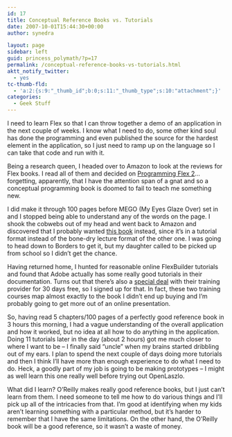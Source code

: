 ```yaml
---
id: 17
title: Conceptual Reference Books vs. Tutorials
date: 2007-10-01T15:44:30+00:00
author: synedra

layout: page
sidebar: left
guid: princess_polymath/?p=17
permalink: /conceptual-reference-books-vs-tutorials.html
aktt_notify_twitter:
  - yes
tc-thumb-fld:
  - 'a:2:{s:9:"_thumb_id";b:0;s:11:"_thumb_type";s:10:"attachment";}'
categories:
  - Geek Stuff
---
```

I need to learn Flex so that I can throw together a demo of an application in the next couple of weeks. I know what I need to do, some other kind soul has done the programming and even published the source for the hardest element in the application, so I just need to ramp up on the language so I can take that code and run with it.
  
Being a research queen, I headed over to Amazon to look at the reviews for Flex books. I read all of them and decided on [Programming Flex 2](http://www.amazon.com/Programming-Flex-comprehensive-creating-applications/dp/059652689X/ref=pd_bbs_sr_1/002-5921026-3072023?ie=UTF8&s=books&qid=1191279022&sr=8-1)&#8230; forgetting, apparently, that I have the attention span of a gnat and so a conceptual programming book is doomed to fail to teach me something new.
  
I did make it through 100 pages before MEGO (My Eyes Glaze Over) set in and I stopped being able to understand any of the words on the page. I shook the cobwebs out of my head and went back to Amazon and discovered that I probably wanted [this book](http://www.amazon.com/Essential-Guide-Flex-ActionScript-3-0/dp/1590597338/ref=pd_bbs_sr_3/002-5921026-3072023?ie=UTF8&s=books&qid=1191279022&sr=8-3) instead, since it&#8217;s in a tutorial format instead of the bone-dry lecture format of the other one. I was going to head down to Borders to get it, but my daughter called to be picked up from school so I didn&#8217;t get the chance.
  
Having returned home, I hunted for reasonable online FlexBuilder tutorials and found that Adobe actually has some really good tutorials in their documentation. Turns out that there&#8217;s also a [special deal](http://weblogs.macromedia.com/mchotin/archives/2007/09/30_days_of_free.cfm) with their training provider for 30 days free, so I signed up for that. In fact, these two training courses map almost exactly to the book I didn&#8217;t end up buying and I&#8217;m probably going to get more out of an online presentation.
  
So, having read 5 chapters/100 pages of a perfectly good reference book in 3 hours this morning, I had a vague understanding of the overall application and how it worked, but no idea at all how to do anything in the application. Doing 11 tutorials later in the day (about 2 hours) got me much closer to where I want to be &#8211; I finally said &#8220;uncle&#8221; when my brains started dribbling out of my ears. I plan to spend the next couple of days doing more tutorials and then I think I&#8217;ll have more than enough experience to do what I need to do. Heck, a goodly part of my job is going to be making prototypes &#8211; I might as well learn this one really well before trying out OpenLaszlo.
  
What did I learn? O&#8217;Reilly makes really good reference books, but I just can&#8217;t learn from them. I need someone to tell me how to do various things and I&#8217;ll pick up all of the intricacies from that. I&#8217;m good at identifying when my kids aren&#8217;t learning something with a particular method, but it&#8217;s harder to remember that I have the same limitations. On the other hand, the O&#8217;Reilly book will be a good reference, so it wasn&#8217;t a waste of money.